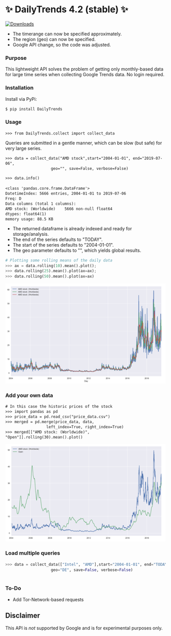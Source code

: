 #  ✨ DailyTrends 4.2 (stable) ✨
[![Downloads](https://static.pepy.tech/personalized-badge/dailytrends?period=total&units=international_system&left_color=grey&right_color=green&left_text=Downloads)](https://pepy.tech/project/dailytrends)


- The timerange can now be specified approximately.
- The region (geo) can now be specified.
- Google API change, so the code was adjusted.

###  Purpose

This lightweight API solves the problem of getting only monthly-based data for large time series when collecting Google Trends data. No login required. 

### Installation

Install via PyPi:

```bash
$ pip install DailyTrends
```


### Usage

```python3
>>> from DailyTrends.collect import collect_data
```
Queries are submitted in a gentle manner, which can be slow (but safe) for very large series.

```python3
>>> data = collect_data("AMD stock",start="2004-01-01", end="2019-07-06",
                    geo="", save=False, verbose=False)  
```                 
           
```python3
>>> data.info()

<class 'pandas.core.frame.DataFrame'>
DatetimeIndex: 5666 entries, 2004-01-01 to 2019-07-06
Freq: D
Data columns (total 1 columns):
AMD stock: (Worldwide)    5666 non-null float64
dtypes: float64(1)
memory usage: 88.5 KB
```
- The returned dataframe is already indexed and ready for storage/analysis.
- The end of the series defaults to "TODAY".
- The start of the series defaults to "2004-01-01".
- The geo parameter defaults to "", which yields global results.

```python
# Plotting some rolling means of the daily data
>>> ax = data.rolling(10).mean().plot();
>>> data.rolling(25).mean().plot(ax=ax);
>>> data.rolling(50).mean().plot(ax=ax)
```

![image.png](1.png)

### Add your own data
```python3
# In this case the historic prices of the stock
>>> import pandas as pd
>>> price_data = pd.read_csv("price_data.csv")
>>> merged = pd.merge(price_data, data,
                  left_index=True, right_index=True)
>>> merged[["AMD stock: (Worldwide)", "Open"]].rolling(30).mean().plot()
```
![image.png](2.png)

### Load multiple queries

```python
>>> data = collect_data(["Intel", "AMD"],start="2004-01-01", end="TODAY",
                    geo="DE", save=False, verbose=False)      
                
```




### To-Do

- Add Tor-Network-based requests







## **Disclaimer**

This API is *not* supported by Google and is for experimental purposes only.


